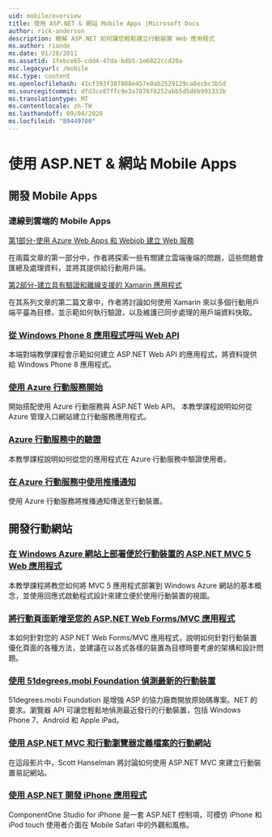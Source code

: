 ```yaml
---
uid: mobile/overview
title: 使用 ASP.NET & 網站 Mobile Apps |Microsoft Docs
author: rick-anderson
description: 瞭解 ASP.NET 如何讓您輕鬆建立行動裝置 Web 應用程式
ms.author: riande
ms.date: 01/28/2011
ms.assetid: 1febce65-cdd4-47da-bdb5-1e6022ccd20a
msc.legacyurl: /mobile
msc.type: content
ms.openlocfilehash: 41cf393f307808e457e0ab2529129ca8ecbc3b5d
ms.sourcegitcommit: dfd3ce87ffc9e3a7076f8252abb5d5d6b991333b
ms.translationtype: MT
ms.contentlocale: zh-TW
ms.lasthandoff: 09/04/2020
ms.locfileid: "89449700"
---
```

# <a name="mobile-apps--sites-with-aspnet"></a>使用 ASP.NET & 網站 Mobile Apps

## <a name="develop-mobile-apps"></a>開發 Mobile Apps

### <a name="cloud-connected-mobile-apps"></a>連線到雲端的 Mobile Apps

[第1部分-使用 Azure Web Apps 和 Webjob 建立 Web 服務](https://msdn.microsoft.com/magazine/mt185572)

在兩篇文章的第一部分中，作者將探索一些有關建立雲端後端的問題，這些問題會匯總及處理資料，並將其提供給行動用戶端。

[第2部分-建立具有驗證和離線支援的 Xamarin 應用程式](https://msdn.microsoft.com/magazine/mt422581.aspx)

在其系列文章的第二篇文章中，作者將討論如何使用 Xamarin 來以多個行動用戶端平臺為目標，並示範如何執行驗證，以及維護已同步處理的用戶端資料快取。

### <a name="calling-web-api-from-a-windows-phone-8-application"></a>[從 Windows Phone 8 應用程式呼叫 Web API](../web-api/overview/mobile-clients/calling-web-api-from-a-windows-phone-8-application.md)

本端對端教學課程會示範如何建立 ASP.NET Web API 的應用程式，將資料提供給 Windows Phone 8 應用程式。

### <a name="get-started-with-azure-mobile-services"></a>[使用 Azure 行動服務開始](https://azure.microsoft.com/documentation/articles/mobile-services-dotnet-backend-windows-store-dotnet-get-started?WT.mc_id=zumo_aspnet)

開始搭配使用 Azure 行動服務與 ASP.NET Web API。 本教學課程說明如何從 Azure 管理入口網站建立行動服務應用程式。

### <a name="authentication-in-azure-mobile-services"></a>[Azure 行動服務中的驗證](https://azure.microsoft.com/documentation/articles/mobile-services-dotnet-backend-windows-store-dotnet-get-started-users/?WT.mc_id=zumo_aspnet)

本教學課程說明如何從您的應用程式在 Azure 行動服務中驗證使用者。

### <a name="using-push-notifications-in-azure-mobile-services"></a>[在 Azure 行動服務中使用推播通知](https://azure.microsoft.com/documentation/articles/mobile-services-dotnet-backend-windows-store-dotnet-get-started-push/?WT.mc_id=zumo_aspnet)

使用 Azure 行動服務將推播通知傳送至行動裝置。

## <a name="develop-mobile-sites"></a>開發行動網站

### <a name="deploy-an-mobile-friendly-aspnet-mvc-5-web-application-on-windows-azure-web-sites"></a>[在 Windows Azure 網站上部署便於行動裝置的 ASP.NET MVC 5 Web 應用程式](https://docs.microsoft.com/azure/app-service-web/web-sites-dotnet-deploy-aspnet-mvc-mobile-app)

本教學課程將教您如何將 MVC 5 應用程式部署到 Windows Azure 網站的基本概念，並使用回應式啟動程式設計來建立便於使用行動裝置的視圖。

### <a name="add-mobile-pages-to-your-aspnet-web-forms--mvc-application"></a>[將行動頁面新增至您的 ASP.NET Web Forms/MVC 應用程式](../whitepapers/add-mobile-pages-to-your-aspnet-web-forms-mvc-application.md)

本如何針對您的 ASP.NET Web Forms/MVC 應用程式，說明如何針對行動裝置優化頁面的各種方法，並建議在以各式各樣的裝置為目標時要考慮的架構和設計問題。

### <a name="detect-the-latest-mobile-devices-using-51degreesmobi-foundation"></a>[使用 51degrees.mobi Foundation 偵測最新的行動裝置](https://github.com/51Degrees/dotNET-Device-Detection)

51degrees.mobi Foundation 是增強 ASP 的協力廠商開放原始碼專案。NET 的要求。瀏覽器 API 可讓您輕鬆地偵測最近發行的行動裝置，包括 Windows Phone 7、Android 和 Apple iPad。

### <a name="mobile-web-sites-with-aspnet-mvc-and-the-mobile-browser-definition-file"></a>[使用 ASP.NET MVC 和行動瀏覽器定義檔案的行動網站](http://www.hanselman.com/blog/MixMobileWebSitesWithASPNETMVCAndTheMobileBrowserDefinitionFile.aspx)

在這段影片中，Scott Hanselman 將討論如何使用 ASP.NET MVC 來建立行動裝置易記網站。

### <a name="develop-iphone-applications-with-aspnet"></a>[使用 ASP.NET 開發 iPhone 應用程式](https://www.componentsource.com/product/componentone-studio-for-iphone)

ComponentOne Studio for iPhone 是一套 ASP.NET 控制項，可模仿 iPhone 和 iPod touch 使用者介面在 Mobile Safari 中的外觀和風格。
